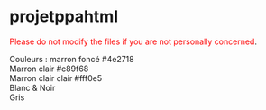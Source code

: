 # projetppahtml

<span style="color:red">Please do not modify the files if you are not personally concerned</span>.

Couleurs : 
marron foncé #4e2718<br>
Marron clair #c89f68<br>
Marron clair clair #fff0e5 <br>
Blanc & Noir <br>
Gris 